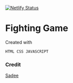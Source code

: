 [![Netlify Status](https://api.netlify.com/api/v1/badges/afce835b-4b7d-4533-83e9-4d38a160e4fa/deploy-status)](https://app.netlify.com/sites/my-fighting-game/deploys)

# Fighting Game

Created with
```bash
HTML CSS JAVASCRIPT
```

### Credit
[Sadee](https://github.com/codewithsadee, 'creator')